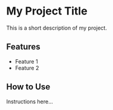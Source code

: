 # My Project Title

This is a short description of my project.

## Features
- Feature 1
- Feature 2

## How to Use
Instructions here...
